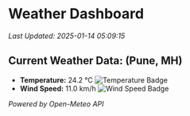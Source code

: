 
# Weather Dashboard

_Last Updated: 2025-01-14 05:09:15_

## Current Weather Data: (Pune, MH)
- **Temperature:** 24.2 °C ![Temperature Badge](https://img.shields.io/badge/Temperature-Medium%20Temp-green)
- **Wind Speed:** 11.0 km/h ![Wind Speed Badge](https://img.shields.io/badge/Wind%20Speed-Low%20Wind-blue)

*Powered by Open-Meteo API*

